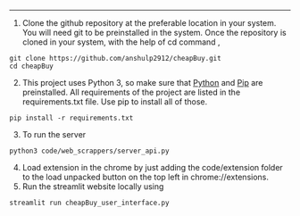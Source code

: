 ---
1. Clone the github repository at the preferable location in your system. You will need git to be preinstalled in the system. Once the repository is cloned in your system, with the help of cd command ,
```
git clone https://github.com/anshulp2912/cheapBuy.git
cd cheapBuy
```
2. This project uses Python 3, so make sure that [Python](https://www.python.org/downloads/) and [Pip](https://pip.pypa.io/en/stable/installation/) are preinstalled. All requirements of the project are listed in the requirements.txt file. Use pip to install all of those.
```
pip install -r requirements.txt
```
3. To run the server

```
python3 code/web_scrappers/server_api.py

```
4. Load extension in the chrome by just adding the code/extension folder to the load unpacked button on the top left in chrome://extensions.
5. Run the streamlit website locally using
```
streamlit run cheapBuy_user_interface.py
```
